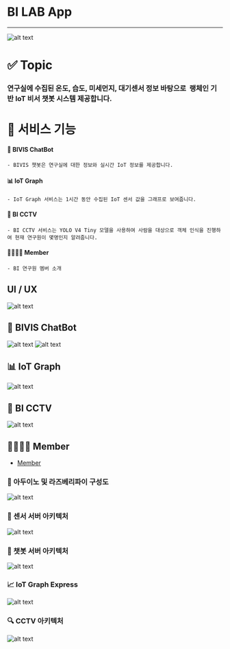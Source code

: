 # BI LAB App
---------------------------------------------------------------------------
![alt text](./assets/bilab.png)

# ✅ Topic
### 연구실에 수집된 온도, 습도, 미세먼지, 대기센서 정보 바탕으로  랭체인 기반 IoT 비서 챗봇 시스템 제공합니다.


# 🔬 서비스 기능
#### 🤠 BIVIS ChatBot
    - BIVIS 챗봇은 연구실에 대한 정보와 실시간 IoT 정보를 제공합니다. 
#### 📊 IoT Graph
    - IoT Graph 서비스는 1시간 동안 수집된 IoT 센서 값을 그래프로 보여줍니다.  
#### 📸 BI CCTV 
    - BI CCTV 서비스는 YOLO V4 Tiny 모델을 사용하여 사람을 대상으로 객체 인식을 진행하여 현재 연구원이 몇명인지 알려줍니다.
#### 👨‍👨‍👧‍👧 Member
    - BI 연구원 멤버 소개

## UI / UX
![alt text](assets/UI&UX.png)

## 🤠 BIVIS ChatBot
![alt text](assets/CHAT.png)
![alt text](assets/CHAT2.png)


## 📊 IoT Graph
![alt text](assets/graph.png)


## 📸 BI CCTV 
![alt text](assets/bicctv.png)

## 👨‍👨‍👧‍👧 Member
- [Member](https://slime-death-220.notion.site/2e9cf85ca96242c99320ba5cc728a472)

### 🌠 아두이노 및 라즈베리파이 구성도
![alt text](assets/stru.png)

### 🧫 센서 서버 아키텍처
![alt text](assets/sensor.png)

### 🤖 챗봇 서버 아키텍처
![alt text](assets/chatbot.png)

### 📈 IoT Graph Express 
![alt text](assets/chart.png)

### 🔍 CCTV 아키텍처
![alt text](assets/cctv.png)
